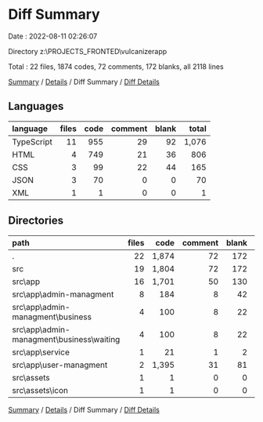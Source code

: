 # Diff Summary

Date : 2022-08-11 02:26:07

Directory z:\\PROJECTS_FRONTED\\vulcanizerapp

Total : 22 files,  1874 codes, 72 comments, 172 blanks, all 2118 lines

[Summary](results.md) / [Details](details.md) / Diff Summary / [Diff Details](diff-details.md)

## Languages
| language | files | code | comment | blank | total |
| :--- | ---: | ---: | ---: | ---: | ---: |
| TypeScript | 11 | 955 | 29 | 92 | 1,076 |
| HTML | 4 | 749 | 21 | 36 | 806 |
| CSS | 3 | 99 | 22 | 44 | 165 |
| JSON | 3 | 70 | 0 | 0 | 70 |
| XML | 1 | 1 | 0 | 0 | 1 |

## Directories
| path | files | code | comment | blank | total |
| :--- | ---: | ---: | ---: | ---: | ---: |
| . | 22 | 1,874 | 72 | 172 | 2,118 |
| src | 19 | 1,804 | 72 | 172 | 2,048 |
| src\\app | 16 | 1,701 | 50 | 130 | 1,881 |
| src\\app\\admin-managment | 8 | 184 | 8 | 42 | 234 |
| src\\app\\admin-managment\\business | 4 | 100 | 8 | 22 | 130 |
| src\\app\\admin-managment\\business\\waiting | 4 | 100 | 8 | 22 | 130 |
| src\\app\\service | 1 | 21 | 1 | 2 | 24 |
| src\\app\\user-managment | 2 | 1,395 | 31 | 81 | 1,507 |
| src\\assets | 1 | 1 | 0 | 0 | 1 |
| src\\assets\\icon | 1 | 1 | 0 | 0 | 1 |

[Summary](results.md) / [Details](details.md) / Diff Summary / [Diff Details](diff-details.md)